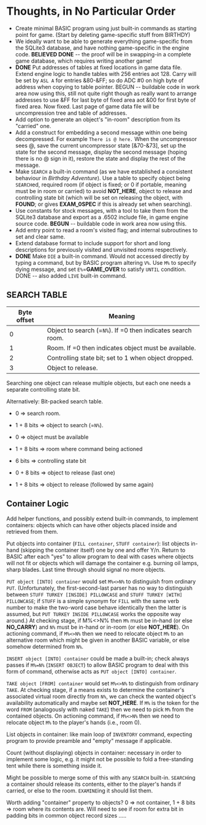 # Thoughts, in No Particular Order

+ Create minimal BASIC program using just built-in commands as starting point for game.  (Start by deleting game-specific stuff from BIRTHDY)
+ We ideally want to be able to generate everything game-specific from the SQLite3 database, and have nothing game-specific in the engine code.  **BELIEVED DONE** -- the proof will be in swapping-in a complete game database, which requires writing another game!
+ **DONE** Put addresses of tables at fixed locations in game data file.  Extend engine logic to handle tables with 256 entries aot 128.  Carry will be set by `ASL A` for entries &80-&FF; so do ADC #0 on high byte of address when copying to table pointer.  BEGUN -- buildable code in work area now using this, still not quite right though as really want to arrange addresses to use &FF for last byte of fixed area aot &00 for first byte of fixed area.  Now fixed.  Last page of game data file will be uncompression tree and table of addresses.
+ Add option to generate an object's "in-room" description from its "carried" one.
+ Add a construct for embedding a second message within one being decompressed. For example `There is @ here.` When the uncompressor sees @, save the current uncompressor state [&70-&73], set up the state for the second message, display the second message  (hoping there is no @ sign in it),  restore the state and display the rest of the message.
+ Make `SEARCH` a built-in command  (as we have established a consistent behaviour in _Birthday Adventure_).  Use a table to specify object being `SEARCH`ed, required room (if object is fixed; or 0 if portable, meaning must be in room or carried) to avoid **NOT_HERE**, object to release and controlling state bit (which will be set on releasing the object, with **FOUND**; or gives **EXAM_0SPEC** if this is already set when searching).
+ Use constants for stock messages, with a tool to take them from the SQLite3 database and export as a .6502 include file, in game engine source code.  **BEGUN** -- buildable code in work area now using this.
+ Add entry point to read a room's visited flag; and internal subroutines to set and clear same.
+ Extend database format to include support for short and long descriptions for previously visited and unvisited rooms respectively.
+ **DONE** Make `DIE` a built-in command.  Would not accessed directly by typing a command, but by BASIC program altering `V%`.  Use `M%` to specify dying message, and set `E%`=**GAME_OVER** to satisfy `UNTIL` condition.  DONE -- also added `LIVE` built-in command.

## SEARCH TABLE
Byte offset | Meaning
------------|-------------------------------------------------------------
0           | Object to search (=`N%`). If =0 then indicates search room.
1           | Room. If =0 then indicates object must be available.
2           | Controlling state bit; set to 1 when object dropped.
3           | Object to release.

Searching one object can release multiple objects, but each one needs a separate controlling state bit.

Alternatively:  Bit-packed search table.

+ 0 => search room.
+ 1 + 8 bits => object to search (=`N%`).

+ 0 => object must be available
+ 1 + 8 bits => room where command being actioned

+ 6 bits => controlling state bit

+ 0 + 8 bits => object to release (last one)
+ 1 + 8 bits => object to release (followed by same again)

## Container Logic

Add helper functions, and possibly extend built-in commands, to implement containers: objects which can have other objects placed inside and retrieved from them.

Put objects into container  (`FILL container`, `STUFF container`):  list objects in-hand  (skipping the container itself)  one by one and offer Y/n.  Return to BASIC after each "yes" to allow program to deal with cases where objects will not fit or objects which will damage the container e.g. burning oil lamps, sharp blades.  Last time through should signal no more objects.

`PUT object [INTO] container` would set `M%<>N%` to distinguish from ordinary `PUT`.  (Unfortunately, the first-second-last parser has no way to distinguish between `STUFF TURKEY [INSIDE] PILLOWCASE` and `STUFF TURKEY [WITH] PILLOWCASE`; if `STUFF` is a simple synonym for `FILL` with the same verb number to make the two-word case behave identically then the latter is assumed, but `PUT TURKEY INSIDE PILLOWCASE` works the opposite way around.)  At checking stage, if M%<>N% then `M%` must be in-hand  (or else **NO_CARRY**)  and `N%` must be in-hand or in-room  (or else **NOT_HERE**).  On actioning command, if `M%<>N%` then we need to relocate object `M%` to an alternative room which might be given in another BASIC variable, or else somehow determined from `N%`.

`INSERT object [INTO] container` could be made a built-in; check always passes if `M%=N%`  (`INSERT OBJECT`)  to allow BASIC program to deal with this form of command, otherwise acts as `PUT object [INTO] container`.

`TAKE object [FROM] container` would set `M%<>N%` to distinguish from ordinary `TAKE`.  At checking stage, if a means exists to determine the container's associated virtual room directly from `N%`, we can check the wanted object's availability automatically and maybe set **NOT_HERE**.  If `M%` is the token for the word `FROM`  (analogously with naked `TAKE`)  then we need to pick `M%` from the contained objects.  On actioning command, if `M%<>N%` then we need to relocate object `M%` to the player's hands  (i.e., room 0).

List objects in container:  like main loop of `INVENTORY` command, expecting program to provide preamble and "empty" message if applicable.

Count  (without displaying)  objects in container:  necessary in order to implement some logic, e.g. it might not be possible to fold a free-standing tent while there is something inside it.  

Might be possible to merge some of this with any `SEARCH` built-in.  `SEARCH`ing a container should release its contents, either to the player's hands if carried, or else to the room.  `EXAMINE`ing it should list them.

Worth adding "container" property to objects? 0 => not container, 1 + 8 bits => room where its contents are.  Will need to see if room for extra bit in padding bits in common object record sizes .....
